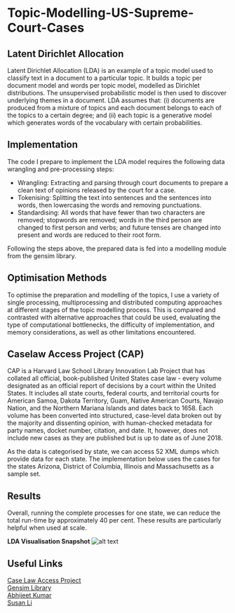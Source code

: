 # Topic-Modelling-US-Supreme-Court-Cases

Latent Dirichlet Allocation
---------------------------

Latent Dirichlet Allocation (LDA) is an example of a topic model used to
classify text in a document to a particular topic. It builds a topic per
document model and words per topic model, modelled as Dirichlet distributions.
The unsupervised probabilistic model is then used to discover underlying themes
in a document. LDA assumes that: (i) documents are produced from a mixture of
topics and each document belongs to each of the topics to a certain degree; and
(ii) each topic is a generative model which generates words of the vocabulary
with certain probabilities.

Implementation
--------------

The code I prepare to implement the LDA model requires the following data
wrangling and pre-processing steps:
* Wrangling: Extracting and parsing through court documents to prepare a clean
text of opinions released by the court for a case.
* Tokenising: Splitting the text into sentences and the sentences into words,
then lowercasing the words and removing punctuations.
* Standardising: All words that have fewer than two characters are removed;
stopwords are removed; words in the third person are changed to first person and
verbs; and future tenses are changed into present and words are reduced to
their root form.

Following the steps above, the prepared data is fed into a modelling module from
 the gensim library.

Optimisation Methods
--------------------

To optimise the preparation and modelling of the topics, I use a variety of
single processing, multiprocessing and distributed computing approaches at
different stages of the topic modelling process. This is compared and contrasted
with alternative approaches that could be used, evaluating the type of
computational bottlenecks, the difficulty of implementation, and memory
considerations, as well as other limitations encountered.

Caselaw Access Project (CAP)
----------------------------

CAP is a Harvard Law School Library Innovation Lab Project that has collated all
official, book-published United States case law - every volume designated as
an official report of decisions by a court within the United States. It includes
all state courts, federal courts, and territorial courts for American Samoa,
Dakota Territory, Guam, Native American Courts, Navajo Nation, and the Northern
Mariana Islands and dates back to 1658. Each volume has been converted into
structured, case-level data broken out by the majority and dissenting opinion,
with human-checked metadata for party names, docket number, citation, and date.
It, however, does not include new cases as they are published but is up to date
as of June 2018.

As the data is categorised by state, we can access 52 XML dumps which provide
data for each state. The implementation below uses the cases for the states
Arizona, District of Columbia, Illinois and Massachusetts as a sample set.

Results
-------

Overall, running the complete processes for one state, we can reduce the total
run-time by approximately 40 per cent. These results are particularly helpful
when used at scale.

**LDA Visualisation Snapshot**
![alt text](https://github.com/abdulra4/Topic-Modelling-US-Supreme-Court-Cases/blob/master/lda_vis_multi.png "LDA Visualisation")

Useful Links
------------
[Case Law Access Project](https://case.law/) <br>
[Gensim Library](https://radimrehurek.com/gensim/index.html)<br>
[Abhijeet Kumar](https://github.com/abhijeet3922/Topic-Modelling-on-Wiki-corpus)<br>
[Susan Li](https://towardsdatascience.com/topic-modelling-in-python-with-nltk-and-gensim-4ef03213cd21)<br>

